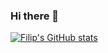 ### Hi there 👋

[![Filip's GitHub stats](https://github-readme-stats.vercel.app/api?username=filipcarlsson)](https://github.com/anuraghazra/github-readme-stats)
